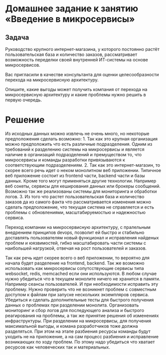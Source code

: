 # Домашнее задание к занятию «Введение в микросервисы»

## Задача

Руководство крупного интернет-магазина, у которого постоянно растёт пользовательская база и количество заказов, рассматривает возможность переделки своей внутренней   ИТ-системы на основе микросервисов. 

Вас пригласили в качестве консультанта для оценки целесообразности перехода на микросервисную архитектуру. 

Опишите, какие выгоды может получить компания от перехода на микросервисную архитектуру и какие проблемы нужно решить в первую очередь.

###

# Решение

Из исходных данных можно извлечь не очень много, но некоторые предположения сделать возможно:
    1. Так как это крупная организация можно предположить что есть различные подразделения. Одним из требований к 
разделению системы на микросервисы и является наличие в организаций подразделений и премуществом то,
что микросервисы и команды разработки привязываются к соответствующим подразделениям.
    2. Так как это интернет-магазин, то скорее всего речь идет о неком монолитном веб приложении. Типичное веб приложение
состоит из frontend части, backend части и базы данных. Кроме того могут применяться другие технологии. Например веб сокеты, 
сервисы для кеширования данных или брокеры сообщений. Возможно так же реализованы системы для мониторинга и обработки логов.
    3. Из того что растет пользовательская база и количество заказов да из самого факта что рассматривается изменения 
можно сделать предположение, что текущая система не справляется и есть проблемы с обновлениями, масштабируемостью
и надежностью сервиса.

Переход компании на микросервисную архитектуру, с пралельным внедрением принципов devops, позволит ей быстро и стабильно
доставлять пользователям новый функционал и исправления найденых проблем и юязвимостей, гибко масштабировать части системы
с наибольшей нагрузкой, отвечая на рост пользователей и заказов.

Так как речь идет скорее всего о веб приложении, то вероятно для начала будет разделение на frontend, backend. Так же
возможно использовать как микросервисы сопутсствующие сервисы типа websocket, redis, memcached если они используются.
В любом случае нужно убедиться что в текущем монолите ничего не хранится в памяти. Например сеансы пользователей.
И при необходимости исправить эту проблему. Нужно проверить что не возникнет проблем с совместным доступом к файлам
при запуске нескольких экземпляров сервиса. Убедиться и сделать дополнительные тесты для быстрого получения данных
о проблемах при разделении монолита. Организовать мониторинг и сбор логов для последующего анализа и быстрого реагирования
на проблемы, а так же принятие решения об изменениях инфраструктуры. При разделении на микросервисы, для получения
максимальной выгоды, и комана разработчиков тоже должна разделяться. При этом на этапе разбиения ресурсы команды будут
уходить не на приложение, а на сам процесс разбиения и исправление возникающих по ходу проблем. По этому надо убедиться
что хватает ресурсов как человеческих так и материальных.
